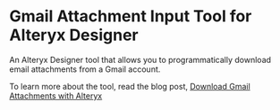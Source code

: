 # Gmail Attachment Input Tool for Alteryx Designer
An Alteryx Designer tool that allows you to programmatically download email attachments from a Gmail account.

To learn more about the tool, read the blog post, [Download Gmail Attachments with Alteryx](https://community.alteryx.com/t5/Engine-Works-Blog/Download-Gmail-Attachments-with-Alteryx/ba-p/28823)
